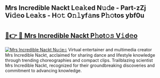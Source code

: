 ## Mrs Incredible Nackt L𝚎a𝚔ed N𝚞𝚍e - Part-zZj Vi𝚍𝚎o L𝚎a𝚔s - H𝚘𝚝 O𝚗𝚕yf𝚊ns P𝚑𝚘tos ybf0u

# <h2><a href="http://kf9ho39.oniu.top/?m=Mrs+Incredible+Nackt">🔗👉 🔴 Mrs Incredible Nackt P𝚑ot𝚘𝚜 V𝚒d𝚎o</a></h2>

[![Mrs Incredible Nackt Nu𝚍e𝚜](https://i.imgur.com/0qMVB7G.gif)](http://kf9ho39.oniu.top/?m=Mrs+Incredible+Nackt)
Virtual entertainer and multimedia creator Mrs Incredible Nackt, acclaimed for sharing dance and lifestyle knowledge through trending choreographies and compact clips. Trailblazing scientist Mrs Incredible Nackt, recognized for their groundbreaking discoveries and commitment to advancing knowledge.  
